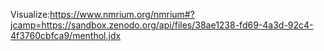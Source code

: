 Visualize:https://www.nmrium.org/nmrium#?jcamp=https://sandbox.zenodo.org/api/files/38ae1238-fd69-4a3d-92c4-4f3760cbfca9/menthol.jdx
